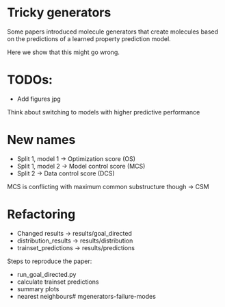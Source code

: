 # Tricky generators

Some papers introduced molecule generators that create molecules based on the predictions of a learned property prediction model.

Here we show that this might go wrong.

# TODOs:
- Add figures jpg

Think about switching to models with higher predictive performance

# New names
- Split 1, model 1 -> Optimization score (OS)
- Split 1, model 2 -> Model control score (MCS)
- Split 2 -> Data control score (DCS)

MCS is conflicting with maximum common substructure though -> CSM

# Refactoring
- Changed results -> results/goal_directed
- distribution_results -> results/distribution
- trainset_predictions -> results/predictions


Steps to reproduce the paper:
- run_goal_directed.py
- calculate trainset predictions
- summary plots
- nearest neighbours# mgenerators-failure-modes
